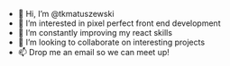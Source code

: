 - 👋 Hi, I’m @tkmatuszewski
- 👀 I’m interested in pixel perfect front end development
- 🌱 I’m constantly improving my react skills 
- 💞️ I’m looking to collaborate on interesting projects
- 📫 Drop me an email so we can meet up!
